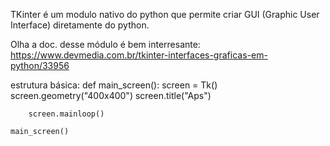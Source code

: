 TKinter é um modulo nativo do python que permite criar GUI (Graphic User Interface) diretamente do python.

Olha a doc. desse módulo é bem interresante: https://www.devmedia.com.br/tkinter-interfaces-graficas-em-python/33956

estrutura básica: 
    def main_screen():
        screen = Tk()
        screen.geometry("400x400")
        screen.title("Aps")

        screen.mainloop()
        
    main_screen()